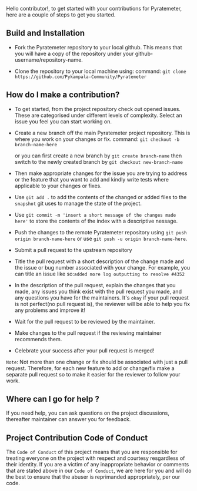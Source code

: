 Hello contributor!, to get started with your contributions for Pyratemeter, here are a couple
of steps to get you started.

Build and Installation
----------------------

  - Fork the Pyratemeter repository to your local github. This means that you will have
    a copy of the repository under your github-username/repository-name.

  - Clone the repository to your local machine using:
    command: ``git clone https://github.com/Pykampala-Community/Pyratemeter``

How do I make a contribution?
-----------------------------

  - To get started, from the project repository check out opened issues.
    These are categorised under different levels of complexity. Select an issue you feel you
    can start working on.

  - Create a new branch off the main Pyratemeter project repository. This is where you work on 
    your changes or fix.
    command: ``git checkout -b branch-name-here``

    or you can first create a new branch by ``git create branch-name`` then switch to the newly
    created branch by ``git checkout new-branch-name``
  
  - Then make appropriate changes for the issue you are trying to address or the feature that you want 
    to add and kindly write tests where applicable to your changes or fixes.
  
  - Use ``git add .`` to add the contents of the changed or added files to the ``snapshot`` git
    uses to manage the state of the project.

  - Use ``git commit -m 'insert a short message of the changes made here'`` to store the contents
    of the index with a descriptive nessage.

  - Push the changes to the remote Pyratemeter repository using ``git push origin branch-name-here``
    or use ``git push -u origin branch-name-here``.

  - Submit a pull request to the upstream repository

  - Title the pull request with a short description of the change made and the issue or bug number
    associated with your change. For example, you can title an issue like so:``added more log outputting to resolve #4352``
  
  - In the description of the pull request, explain the changes that you made, any issues you think
    exist with the pull request you made, and any questions you have for the maintainers. It's `okay`
    if your pull request is not perfect(no pull request is), the reviewer will be able to help you
    fix any problems and improve it!

  - Wait for the pull request to be reviewed by the maintainer.

  - Make changes to the pull request if the reviewing maintainer recommends them.

  - Celebrate your success after your pull request is merged!

  ``Note``: Not more than one change or fix should be associated with just a pull request.
            Therefore, for each new feature to add or change/fix make a separate pull request so
            to make it easier for the reviewer to follow your work.


Where can I go for help ?
-----------------------
If you need help, you can ask questions on the project discussions, thereafter maintainer
can answer you for feedback.

Project Contribution Code of Conduct
------------------------------------
The ``Code of Conduct`` of this project means that you are responsible for treating everyone
on the project with respect and courtesy resgardless of their identity. If you are a victim
of any inappropriate behavior or comments that are stated above in our ``Code of Conduct``,
we are here for you and will do the best to ensure that the abuser is reprimanded appropriately,
per our code.

